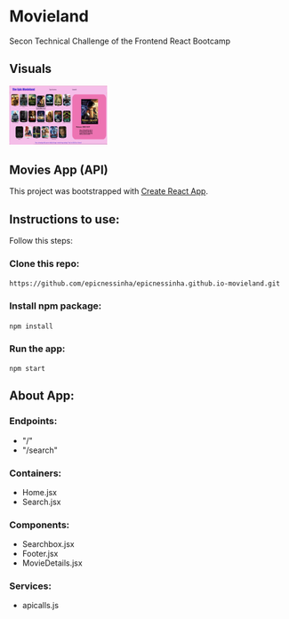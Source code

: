 # Movieland

Secon Technical Challenge of the Frontend React Bootcamp

## Visuals
<img src="https://github.com/epicnessinha/Movieland/blob/master/src/img/homepage.png?raw=true" alt="Homepage" width="35%"/> 

## Movies App (API)

This project was bootstrapped with [Create React App](https://github.com/facebook/create-react-app).

## Instructions to use:

Follow this steps:

### Clone this repo:

`https://github.com/epicnessinha/epicnessinha.github.io-movieland.git`

### Install npm package:

`npm install`

### Run the app:

`npm start`

## About App:

### Endpoints:

- "/"
- "/search"

### Containers:

- Home.jsx
- Search.jsx

### Components:

- Searchbox.jsx
- Footer.jsx
- MovieDetails.jsx

### Services:

- apicalls.js
